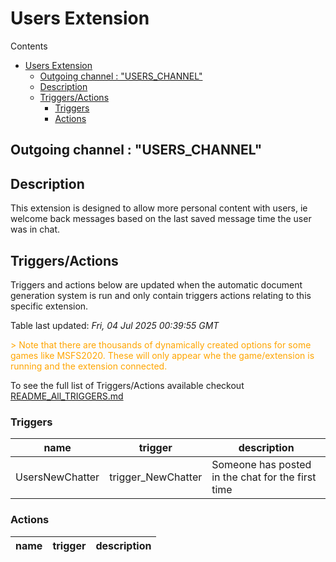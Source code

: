<!-- this file will be auto updated for triggers and actions when the apidocs automatic
document builder is run.
To have the triggers and actions inserted do not remove the tags 'ReplaceTAGFor...' below
To run go to 'StreamRoller\docs\apidocs' and run 'node readmebuilder.mjs'
The script will parse files in the extensions directory looking for "triggersandactions ="
if found it will attempt to load hte file and use the exported 'triggersandactions' variable
to create the tables shown in the parsed README.md files
This was the only way I could find to autoupdate the triggers and actions lists
 -->

# Users Extension

Contents

- [Users Extension](#users-extension)
  - [Outgoing channel : "USERS\_CHANNEL"](#outgoing-channel--users_channel)
  - [Description](#description)
  - [Triggers/Actions](#triggersactions)
    - [Triggers](#triggers)
    - [Actions](#actions)

## Outgoing channel : "USERS_CHANNEL"

## Description

This extension is designed to allow more personal content with users, ie welcome back messages based on the last
saved message time the user was in chat.

## Triggers/Actions



Triggers and actions below are updated when the automatic document generation system is run and only contain triggers actions relating to this specific extension.

Table last updated: *Fri, 04 Jul 2025 00:39:55 GMT*

<div style='color:orange'>> Note that there are thousands of dynamically created options for some games like MSFS2020. These will only appear whe the game/extension is running and the extension connected.</div>

To see the full list of Triggers/Actions available checkout [README_All_TRIGGERS.md](https://github.com/SilenusTA/StreamRoller/blob/master/README_All_TRIGGERS.md)

### Triggers

| name | trigger | description |
| --- | --- | --- |
| UsersNewChatter | trigger_NewChatter | Someone has posted in the chat for the first time |


### Actions

| name | trigger | description |
| --- | --- | --- |


